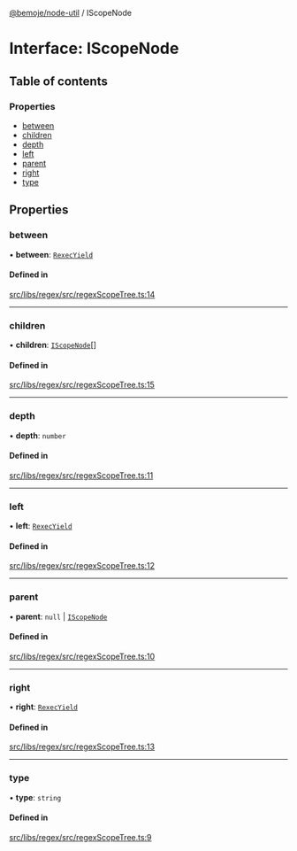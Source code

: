 [@bemoje/node-util](/docs/index.md) / IScopeNode

# Interface: IScopeNode

## Table of contents

### Properties

- [between](/docs/interfaces/IScopeNode.md#between)
- [children](/docs/interfaces/IScopeNode.md#children)
- [depth](/docs/interfaces/IScopeNode.md#depth)
- [left](/docs/interfaces/IScopeNode.md#left)
- [parent](/docs/interfaces/IScopeNode.md#parent)
- [right](/docs/interfaces/IScopeNode.md#right)
- [type](/docs/interfaces/IScopeNode.md#type)

## Properties

### between

• **between**: [`RexecYield`](/docs/index.md#rexecyield)

#### Defined in

[src/libs/regex/src/regexScopeTree.ts:14](https://github.com/bemoje/bemoje-node-util/blob/8a90c26/src/libs/regex/src/regexScopeTree.ts#L14)

___

### children

• **children**: [`IScopeNode`](/docs/interfaces/IScopeNode.md)[]

#### Defined in

[src/libs/regex/src/regexScopeTree.ts:15](https://github.com/bemoje/bemoje-node-util/blob/8a90c26/src/libs/regex/src/regexScopeTree.ts#L15)

___

### depth

• **depth**: `number`

#### Defined in

[src/libs/regex/src/regexScopeTree.ts:11](https://github.com/bemoje/bemoje-node-util/blob/8a90c26/src/libs/regex/src/regexScopeTree.ts#L11)

___

### left

• **left**: [`RexecYield`](/docs/index.md#rexecyield)

#### Defined in

[src/libs/regex/src/regexScopeTree.ts:12](https://github.com/bemoje/bemoje-node-util/blob/8a90c26/src/libs/regex/src/regexScopeTree.ts#L12)

___

### parent

• **parent**: ``null`` \| [`IScopeNode`](/docs/interfaces/IScopeNode.md)

#### Defined in

[src/libs/regex/src/regexScopeTree.ts:10](https://github.com/bemoje/bemoje-node-util/blob/8a90c26/src/libs/regex/src/regexScopeTree.ts#L10)

___

### right

• **right**: [`RexecYield`](/docs/index.md#rexecyield)

#### Defined in

[src/libs/regex/src/regexScopeTree.ts:13](https://github.com/bemoje/bemoje-node-util/blob/8a90c26/src/libs/regex/src/regexScopeTree.ts#L13)

___

### type

• **type**: `string`

#### Defined in

[src/libs/regex/src/regexScopeTree.ts:9](https://github.com/bemoje/bemoje-node-util/blob/8a90c26/src/libs/regex/src/regexScopeTree.ts#L9)
